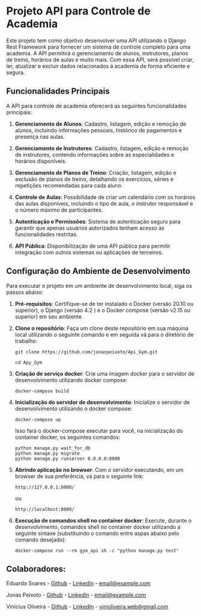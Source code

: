 # Projeto API para Controle de Academia

Este projeto tem como objetivo desenvolver uma API utilizando o Django Rest Framework para fornecer um sistema de controle completo para uma academia. A API permitirá o gerenciamento de alunos, instrutores, planos de treino, horários de aulas e muito mais. Com essa API, será possível criar, ler, atualizar e excluir dados relacionados à academia de forma eficiente e segura.

## Funcionalidades Principais

A API para controle de academia oferecerá as seguintes funcionalidades principais:

1. **Gerenciamento de Alunos**: Cadastro, listagem, edição e remoção de alunos, incluindo informações pessoais, histórico de pagamentos e presença nas aulas.

2. **Gerenciamento de Instrutores**: Cadastro, listagem, edição e remoção de instrutores, contendo informações sobre as especialidades e horários disponíveis.

3. **Gerenciamento de Planos de Treino**: Criação, listagem, edição e exclusão de planos de treino, detalhando os exercícios, séries e repetições recomendadas para cada aluno.

4. **Controle de Aulas**: Possibilidade de criar um calendário com os horários das aulas disponíveis, incluindo o tipo de aula, o instrutor responsável e o número máximo de participantes.

5. **Autenticação e Permissões**: Sistema de autenticação seguro para garantir que apenas usuários autorizados tenham acesso às funcionalidades restritas.

6. **API Pública**: Disponibilização de uma API pública para permitir integração com outros sistemas ou aplicações de terceiros.
## Configuração do Ambiente de Desenvolvimento

Para executar o projeto em um ambiente de desenvolvimento local, siga os passos abaixo:

1. **Pré-requisitos**: Certifique-se de ter instalado o Docker (versão 20.10 ou superior), o Django (versão 4.2 ) e o Docker compose (versão v2.15 ou superior) em seu ambiente.

2. **Clone o repositório**: Faça um clone deste repositório em sua máquina local utilizando o seguinte comando e em seguida vá para o diretório de trabalho:
   ```
   git clone https://github.com/jonaspeixoto/Api_Gym.git
   ```
   ```
   cd Apy_Gym
   ```

3. **Criação de serviço docker**: Crie uma imagem docker para o servidor de desenvolvimento utilizando docker compose:
   ```
   docker-compose build
   ```
4. **Inicialização do servidor de desenvolvimento**: Inicialize o servidor de desenvolvimento utilizando o docker compose:

   ```
   docker-compose up
   ```
   Isso fará o docker-compose executar para você, na inicialização do container docker, os seguintes comandos:
   ```
   python manage.py wait_for_db
   python manage.py migrate
   python manage.py runserver 0.0.0.0:8000
   ```

5. **Abrindo aplicação no browser**: Com o servidor executando, em um browser de sua preferência, vá para o seguinte link:
   ```
   http://127.0.0.1:8000/
   ```
   ou
   ```
   http://localhost:8000/
   ```

6. **Execução de comandos shell no container docker**: Execute, durante o desenvolvimento, comandos shell no container docker utilizando a seguinte sintaxe (substituindo o comando entre aspas abaixo pelo comando desejado):
   ```
   docker-compose run --rm gym_api sh -c "python manage.py test"
   ```

## Colaboradores:

Eduardo Soares - [Github]() - [LinkedIn]() - email@example.com

Jonas Peixoto - [Github]() - [LinkedIn]() - email@example.com

Vinícius Oliveira - [Github](https://github.com/vinicoli) - [LinkedIn](https://www.linkedin.com/in/vinicoli) - vinioliveira.web@gmail.com